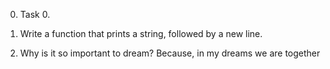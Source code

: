 0. Task 0.

0. Write a function that prints a string, followed by a new line.

1. Why is it so important to dream? Because, in my dreams we are together
